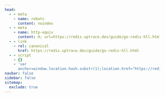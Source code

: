 ```yaml
---
head:
  - - meta
    - name: robots
      content: noindex
  - - meta
    - name: http-equiv
      content: 0; url=https://redis.uptrace.dev/guide/go-redis-hll.html
  - - link
    - rel: canonical
      href: https://redis.uptrace.dev/guide/go-redis-hll.html
  - - script
    - {}
    - 'var
      anchor=window.location.hash.substr(1);location.href="https://redis.uptrace.dev/guide/go-redis-hll.html"+(anchor?"#"+anchor:"")'
navbar: false
sidebar: false
sitemap:
  exclude: true
---
```

